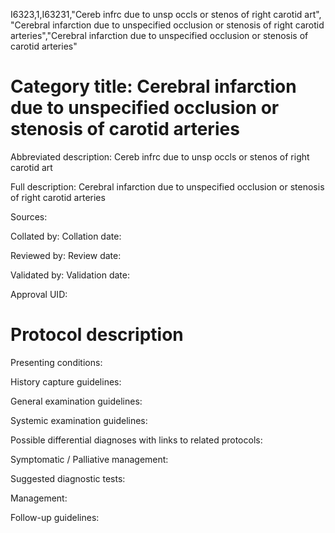I6323,1,I63231,"Cereb infrc due to unsp occls or stenos of right carotid art", "Cerebral infarction due to unspecified occlusion or stenosis of right carotid arteries","Cerebral infarction due to unspecified occlusion or stenosis of carotid arteries"
# Category title: Cerebral infarction due to unspecified occlusion or stenosis of carotid arteries

Abbreviated description: Cereb infrc due to unsp occls or stenos of right carotid art

Full description: Cerebral infarction due to unspecified occlusion or stenosis of right carotid arteries

Sources:

Collated by:
Collation date:

Reviewed by:
Review date:

Validated by:
Validation date:

Approval UID:

# Protocol description

Presenting conditions:

History capture guidelines:

General examination guidelines:

Systemic examination guidelines:

Possible differential diagnoses with links to related protocols:

Symptomatic / Palliative management:

Suggested diagnostic tests:

Management:

Follow-up guidelines:
